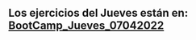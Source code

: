 ## Los ejercicios del Jueves están en: [BootCamp_Jueves_07042022](https://github.com/alumisidro/BootCamp_Jueves_07042022)
